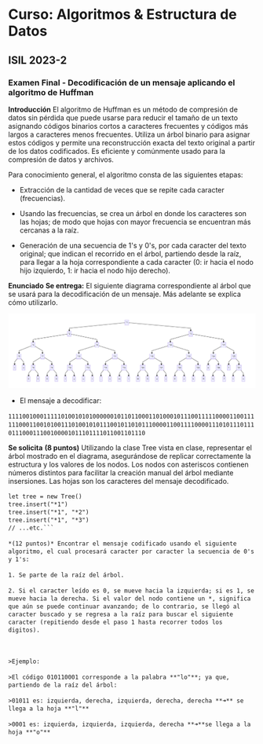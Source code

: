 # Curso: Algoritmos & Estructura de Datos

## ISIL 2023-2

### Examen Final - Decodificación de un mensaje aplicando el algoritmo de Huffman

**Introducción**
El algoritmo de Huffman es un método de compresión de datos sin pérdida que puede usarse para reducir el tamaño de un texto asignando códigos binarios cortos a caracteres frecuentes y códigos más largos a caracteres menos frecuentes. Utiliza un árbol binario para asignar estos códigos y permite una reconstrucción exacta del texto original a partir de los datos codificados. Es eficiente y comúnmente usado para la compresión de datos y archivos.

Para conocimiento general, el algoritmo consta de las siguientes etapas:

- Extracción de la cantidad de veces que se repite cada caracter (frecuencias).

- Usando las frecuencias, se crea un árbol en donde los caracteres son las hojas; de modo que hojas con mayor frecuencia se encuentran más cercanas a la raíz.

- Generación de una secuencia de 1's y 0's, por cada caracter del texto original; que indican el recorrido en el árbol, partiendo desde la raíz, para llegar a la hoja correspondiente a cada caracter (0: ir hacia el nodo hijo izquierdo, 1: ir hacia el nodo hijo derecho).

**Enunciado**
**Se entrega:**
El siguiente diagrama correspondiente al árbol que se usará para la decodificación de un mensaje. Más adelante se explica cómo utilizarlo.

![tree](/img/huffman.png "tree")

- El mensaje a decodificar:

`11110010001111101001010100000010110110001101000101110011111000011001111110001100101001110100101011100101101011100001100111100001110101110111011100011100100001011101111011001101110`

**Se solicita**
**(8 puntos)** Utilizando la clase Tree vista en clase, representar el árbol mostrado en el diagrama, asegurándose de replicar correctamente la estructura y los valores de los nodos. Los nodos con asteriscos contienen números distintos para facilitar la creación manual del árbol mediante insersiones. Las hojas son los caracteres del mensaje decodificado.

````// Ejemplo referencial (dependiendo de la implementación de Tree que usen)
let tree = new Tree()
tree.insert("*1")
tree.insert("*1", "*2")
tree.insert("*1", "*3")
// ...etc.```

*(12 puntos)* Encontrar el mensaje codificado usando el siguiente algoritmo, el cual procesará caracter por caracter la secuencia de 0's y 1's:

1. Se parte de la raíz del árbol.

2. Si el caracter leído es 0, se mueve hacia la izquierda; si es 1, se mueve hacia la derecha. Si el valor del nodo contiene un *, significa que aún se puede continuar avanzando; de lo contrario, se llegó al caracter buscado y se regresa a la raíz para buscar el siguiente caracter (repitiendo desde el paso 1 hasta recorrer todos los digitos).



>Ejemplo:

>El código 010110001 corresponde a la palabra **"lo"**; ya que, partiendo de la raíz del árbol:

>01011 es: izquierda, derecha, izquierda, derecha, derecha **➜** se llega a la hoja **"l"**

>0001 es: izquierda, izquierda, izquierda, derecha **➜**se llega a la hoja **"o"**
````
